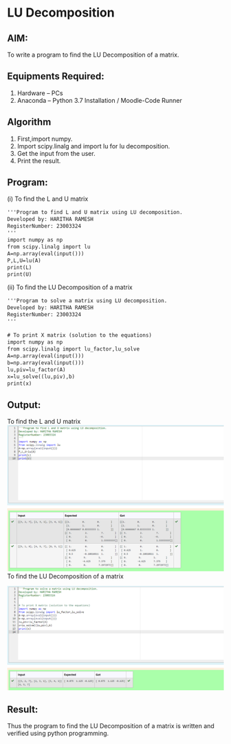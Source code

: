 # LU Decomposition 

## AIM:
To write a program to find the LU Decomposition of a matrix.

## Equipments Required:
1. Hardware – PCs
2. Anaconda – Python 3.7 Installation / Moodle-Code Runner

## Algorithm
1. First,import numpy.
2. Import scipy.linalg and import lu for lu decomposition.
3. Get the input from the user.
4. Print the result.

## Program:
(i) To find the L and U matrix
```
'''Program to find L and U matrix using LU decomposition.
Developed by: HARITHA RAMESH
RegisterNumber: 23003324
'''
import numpy as np
from scipy.linalg import lu
A=np.array(eval(input()))
P,L,U=lu(A)
print(L)
print(U)
```

(ii) To find the LU Decomposition of a matrix
```
'''Program to solve a matrix using LU decomposition.
Developed by: HARITHA RAMESH
RegisterNumber: 23003324
'''

# To print X matrix (solution to the equations)
import numpy as np
from scipy.linalg import lu_factor,lu_solve
A=np.array(eval(input()))
b=np.array(eval(input()))
lu,piv=lu_factor(A)
x=lu_solve((lu,piv),b)
print(x)
```



## Output:
To find the L and U matrix
![Alt text](1.png)
To find the LU Decomposition of a matrix

![Alt text](2.png)




## Result:
Thus the program to find the LU Decomposition of a matrix is written and verified using python programming.

